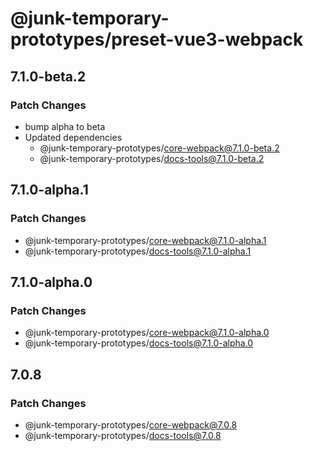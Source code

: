 # @junk-temporary-prototypes/preset-vue3-webpack

## 7.1.0-beta.2

### Patch Changes

- bump alpha to beta
- Updated dependencies
  - @junk-temporary-prototypes/core-webpack@7.1.0-beta.2
  - @junk-temporary-prototypes/docs-tools@7.1.0-beta.2

## 7.1.0-alpha.1

### Patch Changes

- @junk-temporary-prototypes/core-webpack@7.1.0-alpha.1
- @junk-temporary-prototypes/docs-tools@7.1.0-alpha.1

## 7.1.0-alpha.0

### Patch Changes

- @junk-temporary-prototypes/core-webpack@7.1.0-alpha.0
- @junk-temporary-prototypes/docs-tools@7.1.0-alpha.0

## 7.0.8

### Patch Changes

- @junk-temporary-prototypes/core-webpack@7.0.8
- @junk-temporary-prototypes/docs-tools@7.0.8
